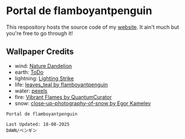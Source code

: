 # Portal de flamboyantpenguin

This respository hosts the source code of my [website](https://flamboyantpenguin.in). It ain't much but you're free to go through it!

## Wallpaper Credits

- wind: [Nature Dandelion](https://wall.alphacoders.com/big.php?i=938855)
- earth: [ToDo](https://images.google.com)
- lightning: [Lighting Strike](https://applescoop.org/view?wallpaper=948)
- life: [leaves_teal by flamboyantpenguin](https://data.dawn.org.in/s/kSSESjQfgtSJ7jM)
- water: [pexels](https://images.pexels.com/photos/1147124/pexels-photo-1147124.jpeg)
- fire: [Vibrant Flames by QuantumCurator](https://wall.alphacoders.com/big.php?i=1383004)
- snow: [close-up-photography-of-snow by Egor Kamelev](https://www.pexels.com/photo/close-up-photography-of-snowflake-813872/)

```Txt
Portal de flamboyantpenguin

Last Updated: 18-08-2025
DAWN/ペンギン
```
